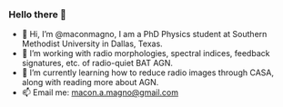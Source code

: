 ### Hello there  🌛


- 👋 Hi, I’m @maconmagno, I am a PhD Physics student at Southern Methodist University in Dallas, Texas. 
- 👀 I’m working with radio morphologies, spectral indices, feedback signatures, etc. of radio-quiet BAT AGN.
- 🌱 I’m currently learning how to reduce radio images through CASA, along with reading more about AGN.
- 📫 Email me: macon.a.magno@gmail.com

<!---
maconmagno/maconmagno is a ✨ special ✨ repository because its `README.md` (this file) appears on your GitHub profile.
You can click the Preview link to take a look at your changes.
--->
